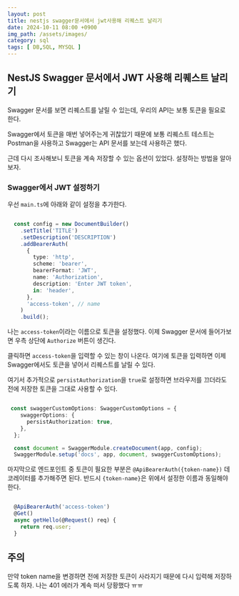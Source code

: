 ```yaml
---
layout: post
title: nestjs swagger문서에서 jwt사용해 리퀘스트 날리기
date: 2024-10-11 08:00 +0900
img_path: /assets/images/
category: sql
tags: [ DB,SQL, MYSQL ]
---
```


## NestJS Swagger 문서에서 JWT 사용해 리퀘스트 날리기

Swagger 문서를 보면 리퀘스트를 날릴 수 있는데, 우리의 API는 보통 토큰을 필요로 한다. 

Swagger에서 토큰을 매번 넣어주는게 귀찮았기 때문에 보통 리퀘스트 테스트는 Postman을 사용하고 Swagger는 API 문서를 보는데 사용하곤 했다.

근데 다시 조사해보니 토큰을 계속 저장할 수 있는 옵션이 있었다. 설정하는 방법을 알아보자.

### Swagger에서 JWT 설정하기

우선 `main.ts`에 아래와 같이 설정을 추가한다.

```typescript

  const config = new DocumentBuilder()
    .setTitle('TITLE')
    .setDescription('DESCRIPTION')
    .addBearerAuth(
      {
        type: 'http',
        scheme: 'bearer',
        bearerFormat: 'JWT',
        name: 'Authorization',
        description: 'Enter JWT token',
        in: 'header',
      },
      'access-token', // name
    )
    .build();

```

나는 `access-token`이라는 이름으로 토큰을 설정했다. 이제 Swagger 문서에 들어가보면 우측 상단에 `Authorize` 버튼이 생긴다. 

클릭하면 `access-token`을 입력할 수 있는 창이 나온다. 여기에 토큰을 입력하면 이제 Swagger에서도 토큰을 넣어서 리퀘스트를 날릴 수 있다.

여기서 추가적으로 `persistAuthorization`을 `true`로 설정하면 브라우저를 끄더라도 전에 저장한 토큰을 그대로 사용할 수 있다.

```typescript

 const swaggerCustomOptions: SwaggerCustomOptions = {
    swaggerOptions: {
      persistAuthorization: true,
    },
  };

  const document = SwaggerModule.createDocument(app, config);
  SwaggerModule.setup('docs', app, document, swaggerCustomOptions);


```



마지막으로 엔드포인트 중 토큰이 필요한 부분은 `@ApiBearerAuth({token-name})` 데코레이터를 추가해주면 된다. 반드시 `{token-name}`은 위에서 설정한 이름과 동일해야 한다.

```typescript

  @ApiBearerAuth('access-token')
  @Get()
  async getHello(@Request() req) {
    return req.user;
  }

```


## 주의 

만약 token name을 변경하면 전에 저장한 토큰이 사라지기 때문에 다시 입력해 저장하도록 하자. 나는 401 에러가 계속 떠서 당황했다 ㅠㅠ
















